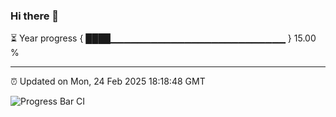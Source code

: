 ### Hi there 👋

⏳ Year progress { ████▁▁▁▁▁▁▁▁▁▁▁▁▁▁▁▁▁▁▁▁▁▁▁▁▁▁ } 15.00 %

---

⏰ Updated on Mon, 24 Feb 2025 18:18:48 GMT

![Progress Bar CI](https://github.com/liununu/liununu/workflows/Progress%20Bar%20CI/badge.svg)
